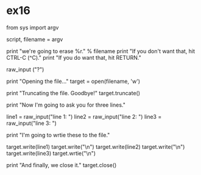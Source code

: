 # ex16

from sys import argv

script, filename = argv

print "we're going to erase %r." % filename
print "If you don't want that, hit CTRL-C (^C)."
print "If you do want that, hit RETURN."

raw_input ("?")

print "Opening the file..."
target = open(filename, 'w')

print "Truncating the file. Goodbye!"
target.truncate()

print "Now I'm going to ask you for three lines."

line1 = raw_input("line 1: ")
line2 = raw_input("line 2: ")
line3 = raw_input("line 3: ")

print "I'm going to wrtie these to the file."

target.write(line1)
target.write("\n")
target.write(line2)
target.write("\n")
target.write(line3)
target.wrtie("\n")

print "And finally, we close it."
target.close()
